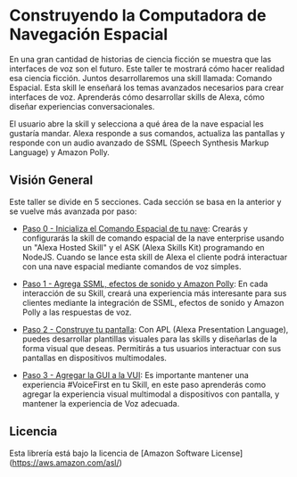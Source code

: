 # Construyendo la Computadora de Navegación Espacial

En una gran cantidad de historias de ciencia ficción se muestra que las interfaces de voz son el futuro. Este taller te mostrará cómo hacer realidad esa ciencia ficción. Juntos desarrollaremos una skill llamada: Comando Espacial. Esta skill le enseñará los temas avanzados necesarios para crear interfaces de voz. Aprenderás cómo desarrollar skills de Alexa, cómo diseñar experiencias conversacionales.

El usuario abre la skill y selecciona a qué área de la nave espacial les gustaría mandar. Alexa responde a sus comandos, actualiza las pantallas y responde con un audio avanzado de SSML (Speech Synthesis Markup Language) y Amazon Polly.

## Visión General

Este taller se divide en 5 secciones. Cada sección se basa en la anterior y se vuelve más avanzada por paso:

- [Paso 0 - Inicializa el Comando Espacial de tu nave](./Paso-0-Inicializa-Comando-Espacial/): Crearás y configurarás la skill de comando espacial de la nave enterprise usando un "Alexa Hosted Skill" y el ASK (Alexa Skills Kit) programando en NodeJS. Cuando se lance esta skill de Alexa el cliente podrá interactuar con una nave espacial mediante comandos de voz simples.

- [Paso 1 - Agrega SSML, efectos de sonido y Amazon Polly](./Paso-1-Agrega-SSML-Efectos-De-Sonido-Y-Amazon-Polly/): En cada interacción de su Skill, creará una experiencia más interesante para sus clientes mediante la integración de SSML, efectos de sonido y Amazon Polly a las respuestas de voz.


- [Paso 2 - Construye tu pantalla](./Paso-2-Construye-Tu-Pantalla/): Con APL (Alexa Presentation Language), puedes desarrollar plantillas visuales para las skills y diseñarlas de la forma visual que deseas. Permitirás a tus usuarios interactuar con sus pantallas en dispositivos multimodales.

- [Paso 3 - Agregar la GUI a la VUI](./Paso-3-Agregar-la-GUI-a-la-VUI/): Es importante mantener una experiencia #VoiceFirst en tu Skill, en este paso aprenderás como agregar la experiencia visual multimodal a dispositivos con pantalla, y mantener la experiencia de Voz adecuada.


## Licencia
Esta librería está bajo la licencia de [Amazon Software License] (https://aws.amazon.com/asl/)
